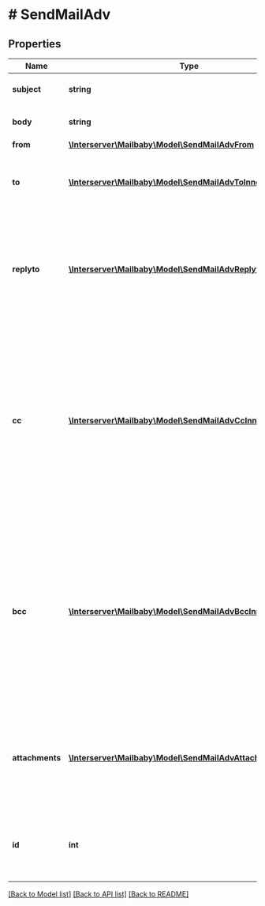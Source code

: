 # # SendMailAdv

## Properties

Name | Type | Description | Notes
------------ | ------------- | ------------- | -------------
**subject** | **string** | The subject or title of the email |
**body** | **string** | The main email contents. |
**from** | [**\Interserver\Mailbaby\Model\SendMailAdvFrom**](SendMailAdvFrom.md) |  |
**to** | [**\Interserver\Mailbaby\Model\SendMailAdvToInner[]**](SendMailAdvToInner.md) | A list of destionation email addresses to send this to |
**replyto** | [**\Interserver\Mailbaby\Model\SendMailAdvReplytoInner[]**](SendMailAdvReplytoInner.md) | (optional) A list of email addresses that specify where replies to the email should be sent instead of the _from_ address. | [optional]
**cc** | [**\Interserver\Mailbaby\Model\SendMailAdvCcInner[]**](SendMailAdvCcInner.md) | (optional) A list of email addresses to carbon copy this message to.  They are listed on the email and anyone getting the email can see this full list of Contacts who received the email as well. | [optional]
**bcc** | [**\Interserver\Mailbaby\Model\SendMailAdvBccInner[]**](SendMailAdvBccInner.md) | (optional) list of email addresses that should receive copies of the email.  They are hidden on the email and anyone gettitng the email would not see the other people getting the email in this list. | [optional]
**attachments** | [**\Interserver\Mailbaby\Model\SendMailAdvAttachmentsInner[]**](SendMailAdvAttachmentsInner.md) | (optional) File attachments to include in the email.  The file contents must be base64 encoded! | [optional]
**id** | **int** | (optional)  ID of the Mail order within our system to use as the Mail Account. | [optional]

[[Back to Model list]](../../README.md#models) [[Back to API list]](../../README.md#endpoints) [[Back to README]](../../README.md)
